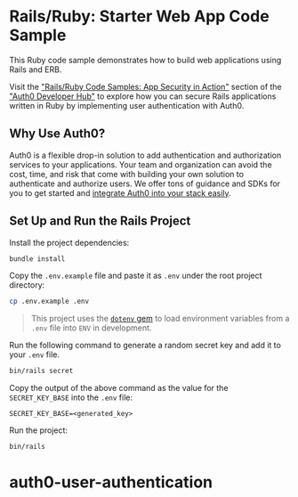 # Rails/Ruby: Starter Web App Code Sample

This Ruby code sample demonstrates how to build web applications using Rails and ERB.

Visit the ["Rails/Ruby Code Samples: App Security in Action"](https://auth0.com/developers/hub/code-samples/web-app/rails) section of the ["Auth0 Developer Hub"](https://auth0.com/developers/hub) to explore how you can secure Rails applications written in Ruby by implementing user authentication with Auth0.

## Why Use Auth0?

Auth0 is a flexible drop-in solution to add authentication and authorization services to your applications. Your team and organization can avoid the cost, time, and risk that come with building your own solution to authenticate and authorize users. We offer tons of guidance and SDKs for you to get started and [integrate Auth0 into your stack easily](https://auth0.com/developers/hub/code-samples/full-stack).

## Set Up and Run the Rails Project

Install the project dependencies:

```bash
bundle install
```

Copy the `.env.example` file and paste it as `.env` under the root project directory:

```bash
cp .env.example .env
```

> This project uses the [`dotenv` gem](https://github.com/bkeepers/dotenv) to load environment variables from a `.env` file into `ENV` in development.

Run the following command to generate a random secret key and add it to your `.env` file.

```bash
bin/rails secret
```

Copy the output of the above command as the value for the `SECRET_KEY_BASE` into the `.env` file:

```
SECRET_KEY_BASE=<generated_key>
```

Run the project:

```bash
bin/rails
```
# auth0-user-authentication
